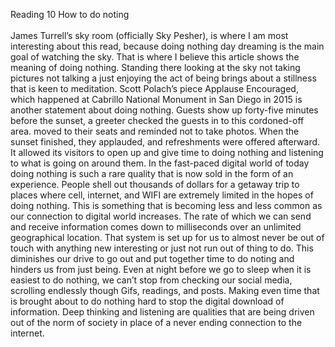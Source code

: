 Reading 10 How to do noting <br>
 <br>James Turrell’s sky room (officially Sky Pesher), is where I am most interesting about this read, because doing nothing day dreaming is the main goal of watching the sky. That is where I believe this article shows the meaning of doing nothing. Standing there looking at the sky not taking pictures not talking a just enjoying the act of being brings about a stillness that is keen to meditation. Scott Polach’s piece Applause Encouraged, which happened at Cabrillo National Monument in San Diego in 2015 is another statement about doing nothing. Guests show up forty-five minutes before the sunset, a greeter checked the guests in to this cordoned-off area. moved to their seats and reminded not to take photos. When the sunset finished, they applauded, and refreshments were offered afterward. It allowed its visitors to open up and give time to doing nothing and listening to what is going on around them. In the fast-paced digital world of today doing nothing is such a rare quality that is now sold in the form of an experience. People shell out thousands of dollars for a getaway trip to places where cell, internet, and WIFI are extremely limited in the hopes of doing nothing. This is something that is becoming less and less common as our connection to digital world increases. The rate of which we can send and receive information comes down to milliseconds over an unlimited geographical location. That system is set up for us to almost never be out of touch with anything new interesting or just not run out of thing to do. This diminishes our drive to go out and put together time to do noting and hinders us from just being. Even at night before we go to sleep when it is easiest to do nothing, we can’t stop from checking our social media, scrolling endlessly though Gifs, readings, and posts. Making even time that is brought about to do nothing hard to stop the digital download of information. Deep thinking and listening are qualities that are being driven out of the norm of society in place of a never ending connection to the internet. 

